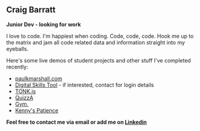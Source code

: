 ## Craig Barratt

**Junior Dev - looking for work**

I love to code. I'm happiest when coding. Code, code, code. Hook me up to the matrix and jam all code related data and information straight into my eyeballs.

Here's some live demos of student projects and other stuff I've completed recently:

- [paulkmarshall.com](https://paulkmarshall.com/)
- [Digital Skills Tool](https://erc-tool.herokuapp.com/) - if interested, contact for login details
- [TONK.js](https://tonkjs.herokuapp.com/)
- [QuizzA](https://quizza-trivia-game.herokuapp.com/)
- [Gym.](https://gym-app-sinatra.herokuapp.com/)
- [Kenny's Patience](https://kennys-patience.herokuapp.com/)

**Feel free to contact me via email or add me on [Linkedin](https://www.linkedin.com/in/craig-t-barratt/)**
